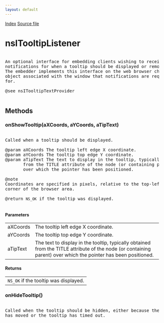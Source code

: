 ```yaml
---
layout: default
---
```

<div id='links'><a href="../index.html">Index</a>
<a href="http://dxr.mozilla.org/mozilla-central/source/embedding/browser/nsITooltipListener.idl">Source file</a>
</div>

# nsITooltipListener #
<pre>  
An optional interface for embedding clients wishing to receive  
notifications for when a tooltip should be displayed or removed.  
The embedder implements this interface on the web browser chrome  
object associated with the window that notifications are required  
for.  
  
@see nsITooltipTextProvider  
  
</pre>
## Methods ##

### onShowTooltip(aXCoords, aYCoords, aTipText) ###
<pre>  
Called when a tooltip should be displayed.  
  
@param aXCoords The tooltip left edge X coordinate.  
@param aYCoords The tooltip top edge Y coordinate.  
@param aTipText The text to display in the tooltip, typically obtained  
       from the TITLE attribute of the node (or containing parent)  
       over which the pointer has been positioned.  
  
@note  
Coordinates are specified in pixels, relative to the top-left  
corner of the browser area.  
  
@return <code>NS_OK</code> if the tooltip was displayed.  
  
</pre>
#### Parameters ####

<table>

<tr>
<td>aXCoords</td>
<td>The tooltip left edge X coordinate.  
</td>
</tr>

<tr>
<td>aYCoords</td>
<td>The tooltip top edge Y coordinate.  
</td>
</tr>

<tr>
<td>aTipText</td>
<td>The text to display in the tooltip, typically obtained  
       from the TITLE attribute of the node (or containing parent)  
       over which the pointer has been positioned.  
</td>
</tr>

</table>

#### Returns ####

<table>

<tr>
<td><code>NS_OK</code> if the tooltip was displayed.  
</td>
</tr>

</table>

### onHideTooltip() ###
<pre>  
Called when the tooltip should be hidden, either because the pointer  
has moved or the tooltip has timed out.  
  
</pre>